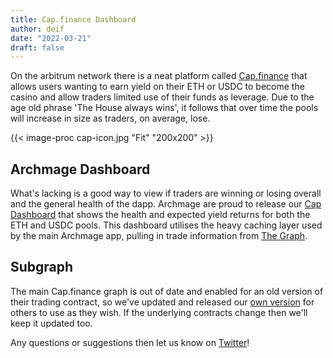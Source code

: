 ```yaml
---
title: Cap.finance Dashboard
author: deif
date: "2022-03-21"
draft: false
---
```


On the arbitrum network there is a neat platform called [Cap.finance](https://www.cap.finance) that allows users wanting to earn yield on their ETH or USDC to become the casino and allow traders limited use of their funds as leverage. Due to the age old phrase 'The House always wins', it follows that over time the pools will increase in size as traders, on average, lose.

{{< image-proc cap-icon.jpg "Fit" "200x200" >}}

## Archmage Dashboard

What's lacking is a good way to view if traders are winning or losing overall and the general health of the dapp. Archmage are proud to release our [Cap Dashboard](https://cap-dashboard.archmage.fi/) that shows the health and expected yield returns for both the ETH and USDC pools. This dashboard utilises the heavy caching layer used by the main Archmage app, pulling in trade information from [The Graph](https://thegraph.com).

## Subgraph

The main Cap.finance graph is out of date and enabled for an old version of their trading contract, so we've updated and released our [own version](https://thegraph.com/hosted-service/subgraph/hmmdeif/capv3) for others to use as they wish. If the underlying contracts change then we'll keep it updated too.

Any questions or suggestions then let us know on [Twitter](https://twitter.com/archmagefi_)!